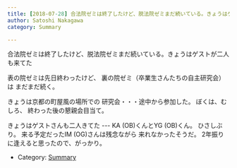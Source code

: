 ```yaml
---
title: [2018-07-28] 合法院ゼミは終了したけど、脱法院ゼミまだ続いている。きょうはゲストが二人も来てた
author: Satoshi Nakagawa
category: Summary

---
```


合法院ゼミは終了したけど、脱法院ゼミまだ続いている。きょうはゲストが二人も来てた

 表の院ゼミは先日終わったけど、
裏の院ゼミ（卒業生さんたちの自主研究会）は
まだまだ続く。

 きょうは京都の町屋風の場所での
研究会・・・途中から参加した。
ぼくは、むしろ、
終わった後の懇親会目当て。

<!--more-->

 きょうはゲストさんも二人きてた ---
KA (OB)くんとYG (OB)くん。
ひさしぶり。
来る予定だったIM (OG)さんは残念ながら
来れなかったそうだ。
2年振りに逢えると思ったので、がっかり。

- Category: [Summary](https://merapano.github.io/categories.html#Summary)

